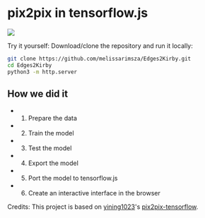# pix2pix in tensorflow.js

<img  src="demo.png" border="0">

Try it yourself: Download/clone the repository and run it locally:
```bash
git clone https://github.com/melissarimsza/Edges2Kirby.git
cd Edges2Kirby
python3 -m http.server
```

## How we did it
- 1. Prepare the data
- 2. Train the model
- 3. Test the model
- 4. Export the model
- 5. Port the model to tensorflow.js
- 6. Create an interactive interface in the browser


Credits: This project is based on [yining1023](https://github.com/yining1023)'s [pix2pix-tensorflow](https://github.com/yining1023/pix2pix_tensorflowjs.git). 
